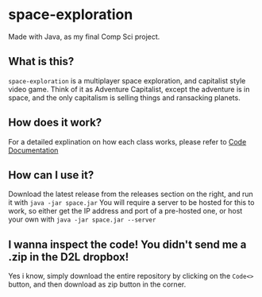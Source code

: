 # space-exploration
Made with Java, as my final Comp Sci project.

## What is this?
`space-exploration` is a multiplayer space exploration, and capitalist style video game. Think of it as Adventure Capitalist, except the adventure is in space, and the only capitalism is selling things and ransacking planets.
## How does it work?
For a detailed explination on how each class works, please refer to [Code Documentation](docs/code.md)
## How can I use it?
Download the latest release from the releases section on the right, and run it with `java -jar space.jar`
You will require a server to be hosted for this to work, so either get the IP address and port of a pre-hosted one, or host your own with `java -jar space.jar --server`

## I wanna inspect the code! You didn't send me a .zip in the D2L dropbox!
Yes i know, simply download the entire repository by clicking on the `Code<>` button, and then download as zip button in the corner.
